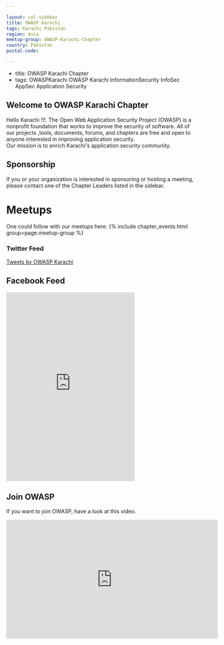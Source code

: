 ```yaml
---

layout: col-sidebar
title: OWASP Karachi
tags: Karachi Pakistan
region: Asia
meetup-group: OWASP-Karachi-Chapter
country: Pakistan
postal-code: 

---
```

- title: OWASP Karachi Chapter
- tags: OWASPKarachi OWASP Karachi InformationSecurity InfoSec AppSec Application Security

## Welcome to OWASP Karachi Chapter 
Hello Karachi !!!.
The Open Web Application Security Project (OWASP) is a nonprofit foundation that works to improve the security of software. All of our projects ,tools, documents, forums, and chapters are free and open to anyone interested in improving application security.  
Our mission is to enrich Karachi's application security community. 

## Sponsorship
If you or your organization is interested in sponsoring or hosting a meeting, please contact one of the Chapter Leaders listed in the sidebar.

# Meetups 
One could follow with our meetups here. 
 {% include chapter_events.html group=page.meetup-group %}

### Twitter Feed

<a class="twitter-timeline" data-width="100%" data-height="600" data-theme="light" href="https://twitter.com/OWASPKARACHI?ref_src=twsrc%5Etfw">Tweets by OWASP Karachi</a> <script async src="https://platform.twitter.com/widgets.js" charset="utf-8"></script>

## Facebook Feed
<iframe src="https://www.facebook.com/plugins/page.php?href=https%3A%2F%2Fwww.facebook.com%2FOWASPKarachi&tabs=timeline%2C%20events&width=340&height=500&small_header=false&adapt_container_width=false&hide_cover=false&show_facepile=true&appId" width="340" height="500" style="border:none;overflow:hidden" scrolling="no" frameborder="0" allowfullscreen="true" allow="autoplay; clipboard-write; encrypted-media; picture-in-picture; web-share"></iframe>


## Join OWASP 
If you want to join OWASP, have a look at this video.

<iframe width="560" height="315" src="https://www.youtube.com/embed/T2tlcZsYtko" frameborder="0" allow="accelerometer; autoplay; clipboard-write; encrypted-media; gyroscope; picture-in-picture" allowfullscreen></iframe>

